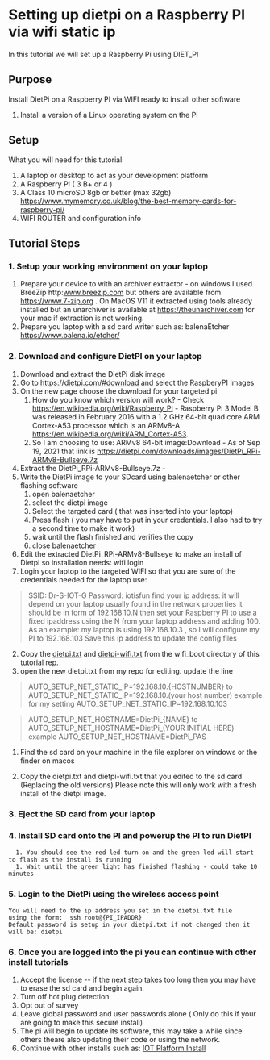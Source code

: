 # Setting up dietpi on a Raspberry PI via wifi  static ip #
In this tutorial we will set up a Raspberry Pi using DIET_PI

## Purpose ##
Install DietPi on a Raspberry PI via WIFI ready to install other software

1. Install a version of a Linux operating system on the PI

## Setup ##
What you will need for this tutorial:
1. A laptop or desktop to act as your development platform
1. A Raspberry PI ( 3 B+ or 4 )
1. A Class 10 microSD 8gb or better (max 32gb) https://www.mymemory.co.uk/blog/the-best-memory-cards-for-raspberry-pi/
1. WIFI ROUTER and configuration info

## Tutorial Steps ##
### 1. Setup your working environment on your laptop ###
1. Prepare your device to with an archiver extractor - on windows I used BreeZip http:www.breezip.com but others are available from https://www.7-zip.org . On MacOS V11 it extracted using tools already installed but an unarchiver is available at  https://theunarchiver.com for your mac if extraction is not working.
1. Prepare you laptop with a sd card writer such as: balenaEtcher https://www.balena.io/etcher/


### 2. Download and configure  DietPI on your laptop

1. Download and extract the DietPi disk image
1. Go to https://dietpi.com/#download and select the RaspberyPI Images
1. On the new page choose the download for your targeted pi
    1. How do you know which version will work? - Check https://en.wikipedia.org/wiki/Raspberry_Pi -  Raspberry Pi 3 Model B was released in February 2016 with a 1.2 GHz 64-bit quad core ARM Cortex-A53 processor which is an  ARMv8-A https://en.wikipedia.org/wiki/ARM_Cortex-A53.
    2. So I am choosing to use:
      ARMv8 64-bit image:Download - As of Sep 19, 2021 that link is  https://dietpi.com/downloads/images/DietPi_RPi-ARMv8-Bullseye.7z
1. Extract the DietPi_RPi-ARMv8-Bullseye.7z -
1. Write the DietPi image to your SDcard using balenaetcher or other flashing software
      1. open balenaetcher
      2. select the dietpi image
      3. Select the targeted card ( that was inserted into your laptop)
      4. Press flash ( you may have to put in your credentials. I also had to  try a second time to make it work)
      5. wait until the flash finished and verifies the copy
      6. close balenaetcher
1. Edit the extracted DietPi_RPi-ARMv8-Bullseye to make an install of Dietpi so installation needs: wifi login
1.  Login your laptop to the targeted WIFI so that you are sure of the credentials needed for the laptop use:
>  SSID: Dr-S-IOT-G
>  Password: iotisfun
find your ip address: it will depend on your laptop usually found in the network properties it should be in form of 192.168.10.N
then set your Raspberry PI to use a fixed ipaddress using the N from your laptop address and adding 100.
As an example: my laptop is using 192.168.10.3 , so I will configure my PI to 192.168.103
	   Save this ip address to update the config files
2. Copy the [dietpi.txt](./src/wifi_boot/dietpi.txt) and [dietpi-wifi.txt](./src/wifi_boot/dietpi-wifi.txt) from the wifi_boot directory of this tutorial rep. 
3. open the new dietpi.txt from my repo for editing.  update the line

> AUTO_SETUP_NET_STATIC_IP=192.168.10.{HOSTNUMBER}
to
> AUTO_SETUP_NET_STATIC_IP=192.168.10.(your host number)
example for my setting
> AUTO_SETUP_NET_STATIC_IP=192.168.10.103

> AUTO_SETUP_NET_HOSTNAME=DietPi_{NAME}
to
>AUTO_SETUP_NET_HOSTNAME=DietPi_(YOUR INITIAL HERE)
example
>AUTO_SETUP_NET_HOSTNAME=DietPi_PAS

1. Find the sd card on your machine in the file explorer on windows or the finder on macos

2. Copy the dietpi.txt and dietpi-wifi.txt that you edited to the sd card (Replacing the old versions)  Please note this will only work with a fresh install of the dietpi image.
       	    
### 3. Eject the SD card from your laptop

### 4. Install SD card onto the PI and powerup the PI to run DietPI
      1. You should see the red led turn on and the green led will start to flash as the install is running
      1. Wait until the green light has finished flashing - could take 10 minutes


### 5. Login to the DietPi using the wireless access point
    You will need to the ip address you set in the dietpi.txt file
    using the form:  ssh root@{PI_IPADDR}
    Default password is setup in your dietpi.txt if not changed then it will be: dietpi

### 6. Once you are logged into the pi you can continue with other install tutorials
 
1. Accept the license -- if the next step takes too long then you may have to erase the sd card and begin again.
1. Turn off hot plug detection
1. Opt out of survey
1. Leave global password and user passwords alone ( Only do this if your are going to make this secure install)
1. The pi will begin to update its software, this may take a while since others theare also updating their code or using the network.
1. Continue with other installs such as: [IOT Platform Install](../RPI_IOT_PLATFORM_INSTALL_tutorial)

